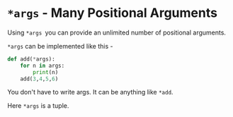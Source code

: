 # `*args` - Many Positional Arguments

Using `*args `you can provide an unlimited number of positional arguments.

`*args` can be implemented like this - 
```python
def add(*args):  
	for n in args:  
		print(n)  
	add(3,4,5,6)
```

You don't have to write args. It can be anything like `*add`.

Here `*args` is a tuple.